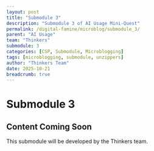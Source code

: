 ```yaml
---
layout: post
title: "Submodule 3"
description: "Submodule 3 of AI Usage Mini-Quest"
permalink: /digital-famine/microblog/submodule_3/
parent: "AI Usage"
team: "Thinkers"
submodule: 3
categories: [CSP, Submodule, Microblogging]
tags: [microblogging, submodule, unzippers]
author: "Thinkers Team"
date: 2025-10-21
breadcrumb: true
---
```


# Submodule 3

## Content Coming Soon
This submodule will be developed by the Thinkers team.
